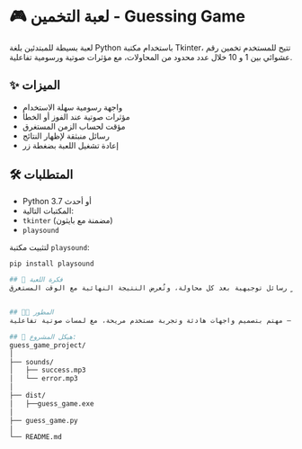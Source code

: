 # 🎮 لعبة التخمين - Guessing Game

لعبة بسيطة للمبتدئين بلغة Python باستخدام مكتبة Tkinter، تتيح للمستخدم تخمين رقم عشوائي بين 1 و 10 خلال عدد محدود من المحاولات، مع مؤثرات صوتية ورسومية تفاعلية.

## ✨ الميزات

- واجهة رسومية سهلة الاستخدام
- مؤثرات صوتية عند الفوز أو الخطأ
- مؤقت لحساب الزمن المستغرق
- رسائل منبثقة لإظهار النتائج
- إعادة تشغيل اللعبة بضغطة زر


## 🛠️ المتطلبات

  - Python 3.7 أو أحدث
  - المكتبات التالية:
  - `tkinter` (مضمنة مع بايثون)
  - `playsound`
  
  لتثبيت مكتبة `playsound`:
  ```bash
  pip install playsound

## 🧠 فكرة اللعبة
يتم اختيار رقم عشوائي بين 1 و 10، وعلى المستخدم تخمينه خلال 5 محاولات. تظهر رسائل توجيهية بعد كل محاولة، وتُعرض النتيجة النهائية مع الوقت المستغرق.


## 👨‍💻 المطور
إبراهيم غريب – مهتم بتصميم واجهات هادئة وتجربة مستخدم مريحة، مع لمسات صوتية تفاعلية.

## 📁 هيكل المشروع:
guess_game_project/
│
├── sounds/
│   ├── success.mp3
│   └── error.mp3
│
├── dist/
│   ├──guess_game.exe
│
├── guess_game.py
│
└── README.md
